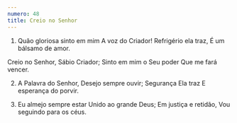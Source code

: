```yaml
---
numero: 48
title: Creio no Senhor
---
```

1. Quão gloriosa sinto em mim
A voz do Criador!
Refrigério ela traz,
É um bálsamo de amor.

Creio no Senhor,
Sábio Criador;
Sinto em mim o Seu poder
Que me fará vencer.

2. A Palavra do Senhor,
Desejo sempre ouvir;
Segurança Ela traz
E esperança do porvir.

3. Eu almejo sempre estar
Unido ao grande Deus;
Em justiça e retidão,
Vou seguindo para os céus.
